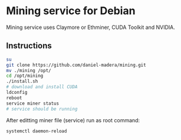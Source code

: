 # Mining service for Debian

Mining service uses Claymore or Ethminer, CUDA Toolkit and NVIDIA.

## Instructions 
```bash
su
git clone https://github.com/daniel-madera/mining.git
mv ./mining /opt/
cd /opt/mining
./install.sh
# download and install CUDA
ldconfig
reboot
service miner status
# service should be running
```

After editting miner file (service) run as root command: 
```bash
systemctl daemon-reload
```
